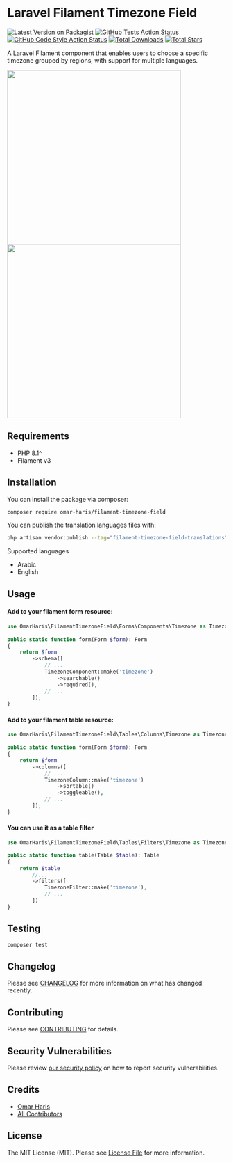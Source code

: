 # Laravel Filament Timezone Field

[![Latest Version on Packagist](https://img.shields.io/packagist/v/omar-haris/filament-timezone-field.svg?style=flat-square)](https://packagist.org/packages/omar-haris/filament-timezone-field)
[![GitHub Tests Action Status](https://img.shields.io/github/actions/workflow/status/omar-haris/filament-timezone-field/run-tests.yml?branch=main&label=tests&style=flat-square)](https://github.com/omar-haris/filament-timezone-field/actions?query=workflow%3Arun-tests+branch%3Amain)
[![GitHub Code Style Action Status](https://img.shields.io/github/actions/workflow/status/omar-haris/filament-timezone-field/fix-php-code-style-issues.yml?branch=main&label=code%20style&style=flat-square)](https://github.com/omar-haris/filament-timezone-field/actions?query=workflow%3A"Fix+PHP+code+style+issues"+branch%3Amain)
[![Total Downloads](https://img.shields.io/packagist/dt/omar-haris/filament-timezone-field.svg?style=flat-square)](https://packagist.org/packages/omar-haris/filament-timezone-field)
[![Total Stars](https://img.shields.io/github/stars/omar-haris/filament-timezone-field?style=flat-square)](https://github.com/omar-haris/filament-timezone-field)

A Laravel Filament component that enables users to choose a specific timezone grouped by regions, with support for multiple languages.

<img src="https://github.com/omar-haris/filament-timezone-field/blob/main/docs/timezone.png?raw=true" width="400"/> <img src="https://raw.githubusercontent.com/omar-haris/filament-timezone-field/main/docs/timezone-arabic.png?raw=true" width="400"/>

## Requirements

- PHP 8.1^
- Filament v3

## Installation

You can install the package via composer:

```bash
composer require omar-haris/filament-timezone-field
```
You can publish the translation languages files with:

```bash
php artisan vendor:publish --tag="filament-timezone-field-translations"
```
Supported languages

- Arabic
- English

## Usage

#### Add to your filament form resource:

```php
use OmarHaris\FilamentTimezoneField\Forms\Components\Timezone as TimezoneComponent;
 
public static function form(Form $form): Form
{
    return $form
        ->schema([
            // ...
            TimezoneComponent::make('timezone')
                ->searchable()
                ->required(),
            // ...
        ]);
}
```

#### Add to your filament table resource:

```php
use OmarHaris\FilamentTimezoneField\Tables\Columns\Timezone as TimezoneColumn;
 
public static function form(Form $form): Form
{
    return $form
        ->columns([
            // ...
            TimezoneColumn::make('timezone')
                ->sortable()
                ->toggleable(),
            // ...
        ]);
}
```

#### You can use it as a table filter
```php
use OmarHaris\FilamentTimezoneField\Tables\Filters\Timezone as TimezoneFilter;

public static function table(Table $table): Table
{
    return $table
        //...
        ->filters([
            TimezoneFilter::make('timezone'),
            // ...
        ])
}
```

## Testing

```bash
composer test
```

## Changelog

Please see [CHANGELOG](CHANGELOG.md) for more information on what has changed recently.

## Contributing

Please see [CONTRIBUTING](CONTRIBUTING.md) for details.

## Security Vulnerabilities

Please review [our security policy](../../security/policy) on how to report security vulnerabilities.

## Credits

- [Omar Haris](https://github.com/omar-haris)
- [All Contributors](../../contributors)

## License

The MIT License (MIT). Please see [License File](LICENSE.md) for more information.
